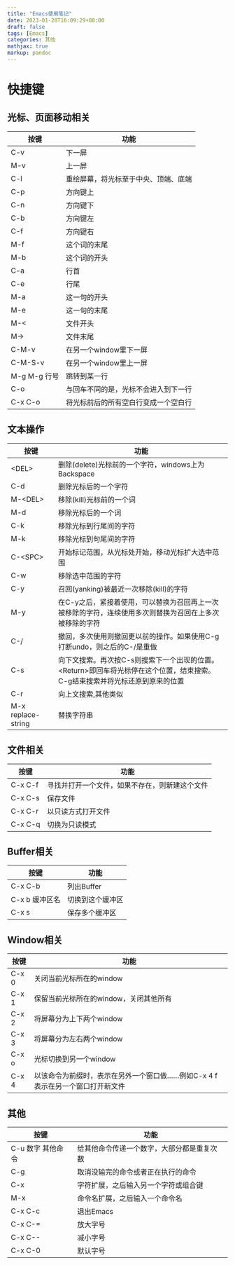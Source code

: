 ```yaml
---
title: "Emacs使用笔记"
date: 2023-01-20T16:09:29+08:00
draft: false
tags: [Emacs]
categories: 其他
mathjax: true
markup: pandoc
---
```


# 快捷键

## 光标、页面移动相关

|按键|功能|
|-|-|
|C-v|下一屏|
|M-v|上一屏|
|C-l|重绘屏幕，将光标至于中央、顶端、底端|
|C-p|方向键上|
|C-n|方向键下|
|C-b|方向键左|
|C-f|方向键右|
|M-f|这个词的末尾|
|M-b|这个词的开头|
|C-a|行首|
|C-e|行尾|
|M-a|这一句的开头|
|M-e|这一句的末尾|
|M-<|文件开头|
|M->|文件末尾|
|C-M-v|在另一个window里下一屏|
|C-M-S-v|在另一个window里上一屏|
|M-g M-g 行号|跳转到某一行|
|C-o|与回车不同的是，光标不会进入到下一行|
|C-x C-o|将光标前后的所有空白行变成一个空白行|

## 文本操作

|按键|功能|
|-|-|
|\<DEL\>|删除(delete)光标前的一个字符，windows上为Backspace|
|C-d|删除光标后的一个字符|
|M-\<DEL\>|移除(kill)光标前的一个词|
|M-d|移除光标后的一个词|
|C-k|移除光标到行尾间的字符|
|M-k|移除光标到句尾间的字符|
|C-\<SPC\>|开始标记范围，从光标处开始，移动光标扩大选中范围|
|C-w|移除选中范围的字符|
|C-y|召回(yanking)被最近一次移除(kill)的字符|
|M-y|在C-y之后，紧接着使用，可以替换为召回再上一次被移除的字符，连续使用多次则替换为召回在上多次被移除的字符|
|C-/|撤回，多次使用则撤回更以前的操作。如果使用C-g打断undo，则之后的C-/是重做|
|C-s|向下文搜索。再次按C-s则搜索下一个出现的位置。\<Return\>即回车将光标停在这个位置，结束搜索。C-g结束搜索并将光标还原到原来的位置|
|C-r|向上文搜索,其他类似|
|M-x replace-string|替换字符串|

## 文件相关

|按键|功能|
|-|-|
|C-x C-f|寻找并打开一个文件，如果不存在，则新建这个文件|
|C-x C-s|保存文件|
|C-x C-r|以只读方式打开文件|
|C-x C-q|切换为只读模式|

## Buffer相关

|按键|功能|
|-|-|
|C-x C-b|列出Buffer|
|C-x b 缓冲区名|切换到这个缓冲区|
|C-x s|保存多个缓冲区|

## Window相关

|按键|功能|
|--|--|
|C-x 0|关闭当前光标所在的window|
|C-x 1|保留当前光标所在的window，关闭其他所有|
|C-x 2|将屏幕分为上下两个window|
|C-x 3|将屏幕分为左右两个window|
|C-x o|光标切换到另一个window|
|C-x 4|以该命令为前缀时，表示在另外一个窗口做……例如C-x 4 f表示在另一个窗口打开新文件|

## 其他

|按键|功能|
|-|-|
|C-u 数字 其他命令|给其他命令传递一个数字，大部分都是重复次数|
|C-g|取消没输完的命令或者正在执行的命令|
|C-x|字符扩展，之后输入另一个字符或组合键|
|M-x|命令名扩展，之后输入一个命令名|
|C-x C-c|退出Emacs|
|C-x C-=|放大字号|
|C-x C--|减小字号|
|C-x C-0|默认字号|
